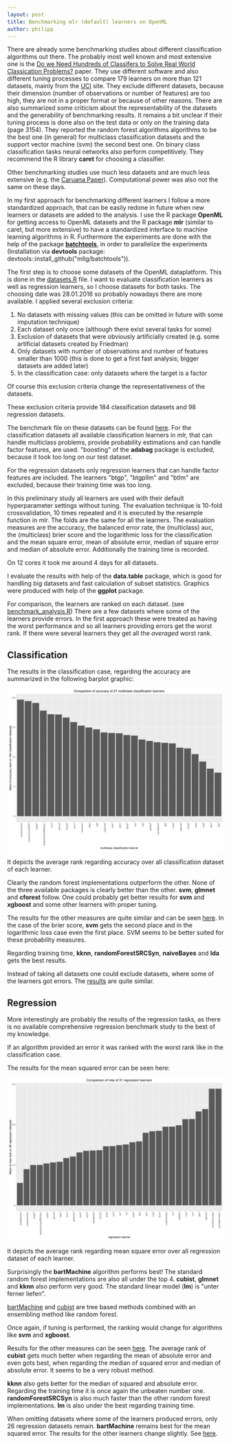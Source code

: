 ```yaml
---
layout: post
title: Benchmarking mlr (default) learners on OpenML
author: philipp
---
```


There are already some benchmarking studies about different classification algorithms out there. The probably most well known and 
most extensive one is the 
[Do we Need Hundreds of Classifers to Solve Real World Classication Problems?](http://www.jmlr.org/papers/volume15/delgado14a/source/delgado14a.pdf)
paper. They use different software and also different tuning processes to compare 179 learners on more than 121 datasets, mainly 
from the [UCI](https://archive.ics.uci.edu/ml/datasets.html) site. They exclude different datasets, because their dimension 
(number of observations or number of features) are too high, they are not in a proper format or because of other reasons. 
There are also summarized some criticism about the representability of the datasets and the generability of benchmarking results. 
It remains a bit unclear if their tuning process is done also on the test data or only on the training data (page 3154). 
They reported the random forest algorithms algorithms to be the best one (in general) for multiclass classification datasets and 
the support vector machine (svm) the second best one. On binary class classification tasks neural networks also perform 
competitively. They recommend the R library **caret** for choosing a classifier. 

<!--more-->

Other benchmarking studies use much less datasets and are much less extensive (e.g. the 
[Caruana Paper](https://www.cs.cornell.edu/~caruana/ctp/ct.papers/caruana.icml06.pdf)). Computational power was also not the same 
on these days. 

In my first approach for benchmarking different learners I follow a more standardized approach, that can be easily 
redone in future when new learners or datasets are added to the analysis. 
I use the R package **OpenML** for getting access to OpenML datasets and the R package **mlr** (similar to caret, but more extensive) to have a standardized interface to machine learning algorithms in R. 
Furthermore the experiments are done with the help of the package [**batchtools**](https://github.com/mllg/batchtools), 
in order to parallelize the experiments (Installation via **devtools** package: devtools::install_github("mllg/batchtools")).



The first step is to choose some datasets of the OpenML dataplatform. This is done in the [datasets.R](https://github.com/PhilippPro/benchmark-mlr-openml/blob/master/code/datasets.R)
file. I want to evaluate classification learners as well as regression learners, so I choose datasets for both tasks. 
The choosing date was 28.01.2016 so probably nowadays there are more available. I applied several exclusion criteria:

1. No datasets with missing values (this can be omitted in future with some imputation technique)
2. Each dataset only once (although there exist several tasks for some)
3. Exclusion of datasets that were obviously artificially created (e.g. some artificial datasets created by Friedman)
4. Only datasets with number of observations and number of features smaller than 1000 (this is done to get a first fast analysis; 
bigger datasets are added later)
5. In the classification case: only datasets where the target is a factor

Of course this exclusion criteria change the representativeness of the datasets.  

These exclusion criteria provide 184 classification datasets and 98 regression datasets. 

The benchmark file on these datasets can be found
[here](https://github.com/PhilippPro/benchmark-mlr-openml/blob/master/code/benchmark.R).
For the classification datasets all available classification learners in mlr, that 
can handle multiclass problems, provide probability estimations and can handle factor features, are used. "boosting" of the 
**adabag** package is excluded, because it took too long on our test dataset. 

For the regression datasets only regression learners that can handle factor features are included. 
The learners "btgp", "btgpllm" and "btlm" are excluded, because their training time was too long. 

In this preliminary study all learners are used with their default hyperparameter settings without tuning. 
The evaluation technique is 10-fold crossvalidation, 10 times repeated and it is executed by the resample function 
in mlr. The folds are the same for all the learners. The evaluation measures are the accuracy, the balanced error rate,
the (multiclass) auc, the (multiclass) brier score and the logarithmic loss for the classification and
the mean square error, mean of absolute error, median of square error and median of absolute error. Additionally the 
training time is recorded. 

On 12 cores it took me around 4 days for all datasets. 

I evaluate the results with help of the **data.table** package, which is good for handling big datasets and fast calculation 
of subset statistics. Graphics were produced with help of the **ggplot** package. 

For comparison, the learners are ranked on each dataset. (see [benchmark_analysis.R](https://github.com/PhilippPro/benchmark-mlr-openml/blob/master/code/benchmark_analysis.R))
There are a few datasets where some of the learners provide errors. 
In the first approach these were treated as having the worst performance and so all learners providing errors get the worst rank. 
If there were several learners they get all the *averaged* worst rank. 

## Classification

The results in the classification case, regarding the accuracy are summarized in the following barplot graphic:

![graphic](/images/2016-08-11-Benchmarking-mlr-learners-on-OpenML/1_best_algo_classif_with_na_rank.png "graphic")

It depicts the average rank regarding accuracy over all classification dataset of each learner. 

Clearly the random forest implementations outperform the other. None of the three available packages is clearly better than the other. **svm**, **glmnet** and **cforest** follow. One could probably get better results for **svm** and **xgboost** and some other learners with proper tuning. 

The results for the other measures are quite similar and can be seen [here](https://github.com/PhilippPro/benchmark-mlr-openml/blob/master/results/best_algo_classif_rank.pdf). 
In the case of the brier score, **svm** gets the second place and in the logarithmic loss case even the first place. SVM seems to be better suited for these probability measures. 

Regarding training time, **kknn**, **randomForestSRCSyn**, **naiveBayes** and **lda** gets the best results. 

Instead of taking all datasets one could exclude datasets, where some of the learners got errors. The [results](https://github.com/PhilippPro/benchmark-mlr-openml/blob/master/results/best_algo_classif_rank.pdf) are quite similar.

## Regression

More interestingly are probably the results of the regression tasks, as there is no available comprehensive regression benchmark study to the best of my knowledge. 

If an algorithm provided an error it was ranked with the worst rank like in the classification case. 

The results for the mean squared error can be seen here:

![graphic](/images/2016-08-11-Benchmarking-mlr-learners-on-OpenML/1_best_algo_regr_with_na_rank.png "graphic")

It depicts the average rank regarding mean square error over all regression dataset of each learner. 

Surprisingly the **bartMachine** algorithm performs best! The standard random forest implementations are also all under the top 4.
**cubist**, **glmnet** and **kknn** also perform very good. The standard linear model (**lm**) is "unter ferner liefen". 

[bartMachine](https://arxiv.org/pdf/1312.2171.pdf) and [cubist](https://cran.r-project.org/web/packages/Cubist/vignettes/cubist.pdf) are tree based methods combined with an ensembling method like random forest. 

Once again, if tuning is performed, the ranking would change for algorithms like **svm** and **xgboost**.

Results for the other measures can be seen [here](https://github.com/PhilippPro/benchmark-mlr-openml/blob/master/results/best_algo_regr_with_na_rank.pdf).
The average rank of **cubist** gets much better when regarding the mean of absolute error and even gots best, when regarding the median of squared error and median of absolute error. It seems to be a very robust method. 

**kknn** also gets better for the median of squared and absolute error. Regarding the training time it is once again the unbeaten number one. **randomForestSRCSyn** is also much faster than the other random forest implementations. **lm** is also under the best regarding training time. 

When omitting datasets where some of the learners produced errors, only 26 regression datasets remain. **bartMachine** remains best for the mean squared error. The results for the other learners change slightly. See [here](https://github.com/PhilippPro/benchmark-mlr-openml/blob/master/results/best_algo_regr_rank.pdf).


